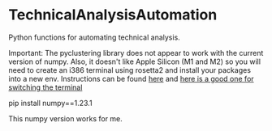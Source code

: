 # TechnicalAnalysisAutomation
Python functions for automating technical analysis. 

Important: 
The pyclustering library does not appear to work with the current version of numpy. Also, it doesn't like Apple Silicon (M1 and M2) so you will need to create an i386 terminal using rosetta2 and install your packages into a new env. Instructions can be found [here](https://towardsdatascience.com/python-conda-environments-for-both-arm64-and-x86-64-on-m1-apple-silicon-147b943ffa55)
and [here is a good one for switching the terminal](https://vineethbharadwaj.medium.com/m1-mac-switching-terminal-between-x86-64-and-arm64-e45f324184d9)

pip install numpy==1.23.1

This numpy version works for me. 
